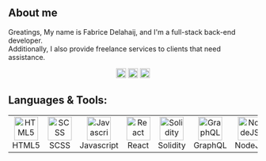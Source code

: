 ## About me
<p>
    Greatings, My name is Fabrice Delahaij, and I'm a full-stack back-end developer.<br />
    Additionally, I also provide freelance services to clients that need assistance.
</p>

<p align="center">
    <a href="https://linkedin.com/in/fabricedelahaij" target="_blank"><img src="https://github.com/FabriceDelahaij/.github/blob/main/images/linkedin.svg" width="20" height="20"></a>
    <a href="https://twitter.com/fabricedelahaij" target="_blank"><img src="https://github.com/FabriceDelahaij/.github/blob/main/images/twitter.svg" width="20" height="20"></a>
    <a href="https://keybase.io/fabricedelahaij" target="_blank"><img src="https://github.com/FabriceDelahaij/.github/blob/main/images/keybase.svg" width="20" height="20"></a>
</p>


## Languages &amp; Tools:
<table>
    <tr>
        <td align="center" width="90">
            <img src="https://github.com/FabriceDelahaij/.github/blob/main/images/html5.svg" width="48" height="48" alt="HTML5" />
            <br/>HTML5
        </td>
        <td align="center" width="90">
            <img src="https://github.com/FabriceDelahaij/.github/blob/main/images/scss.svg" width="48" height="48" alt="SCSS" />
            <br/>SCSS
        </td>
        <td align="center" width="90">
            <img src="https://github.com/FabriceDelahaij/.github/blob/main/images/javascript.svg" width="48" height="48" alt="Javascript" />
            <br/>Javascript
        </td>
        <td align="center" width="90">
            <img src="https://github.com/FabriceDelahaij/.github/blob/main/images/react.svg" width="48" height="48" alt="React" />
            <br/>React
        </td>
        <td align="center" width="90">
            <img src="https://github.com/FabriceDelahaij/.github/blob/main/images/solidity.svg" width="48" height="48" alt="Solidity" />
            <br/>Solidity
        </td>
        <td align="center" width="90">
            <img src="https://github.com/FabriceDelahaij/.github/blob/main/images/graphgl.svg" width="48" height="48" alt="GraphQL" />
            <br/>GraphQL
        </td>
        <td align="center" width="90">
            <img src="https://github.com/FabriceDelahaij/.github/blob/main/images/node.svg" width="48" height="48" alt="NodeJS" />
            <br/>NodeJS
        </td>
        <td align="center" width="90">
            <img src="https://github.com/FabriceDelahaij/.github/blob/main/images/mysql.svg" width="48" height="48" alt="MySQL" />
            <br/>MySQL
        </td>
        <td align="center" width="90">
            <img src="https://github.com/FabriceDelahaij/.github/blob/main/images/mongodb.svg" width="48" height="48" alt="MongoDB" />
            <br/>MongoDB
        </td>
        <td align="center" width="90">
            <img src="https://github.com/FabriceDelahaij/.github/blob/main/images/redis.svg" width="48" height="48" alt="Redis" />
            <br/>Redis
        </td>
        <td align="center" width="90">
            <img src="https://github.com/FabriceDelahaij/.github/blob/main/images/eslint.svg" width="48" height="48" alt="ESLint" />
            <br/>ESLint
        </td>
    </tr>
</table>
